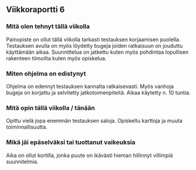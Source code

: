 ## Viikkoraportti 6

### Mitä olen tehnyt tällä viikolla

Painopiste on ollut tällä viikolla tarkasti testauksen korjaamisen puolella. Testauksen avulla on myös löydetty bugeja joiden ratkaisuun on jouduttu käyttämään aikaa. Suunnittelua on jatkettu kuten myös pohdintaa lopullisen rakenteen tiimoilta kuten myös opiskelua.

### Miten ohjelma on edistynyt

Ohjelma on edennyt testauksen kannalta ratkaisevasti. Myös vanhoja bugeja on korjattu ja selvitetty jatkotoimenpiteitä. Aikaa käytetty n. 10 tuntia.

### Mitä opin tällä viikolla / tänään

Opittu vielä jopa enemmän testauksen saloja. Opiskeltu karttoja ja muuta toiminnallisuutta.

### Mikä jäi epäselväksi tai tuottanut vaikeuksia

Aika on ollut kortilla, jonka puute on ikävästi hieman hillinnyt villimpiä suunnitelmia.